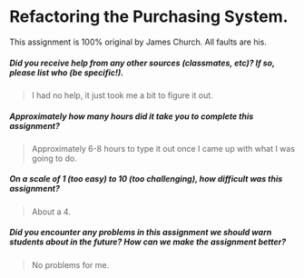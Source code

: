 # Refactoring the Purchasing System.

This assignment is 100% original by James Church. All faults are his.

##### Did you receive help from any other sources (classmates, etc)? If so, please list who (be specific!). #####
> I had no help, it just took me a bit to figure it out.


##### Approximately how many hours did it take you to complete this assignment? #####
> Approximately 6-8 hours to type it out once I came up with what I was going to do.


##### On a scale of 1 (too easy) to 10 (too challenging), how difficult was this assignment? #####
> About a 4.


##### Did you encounter any problems in this assignment we should warn students about in the future? How can we make the assignment better? #####
> No problems for me.
